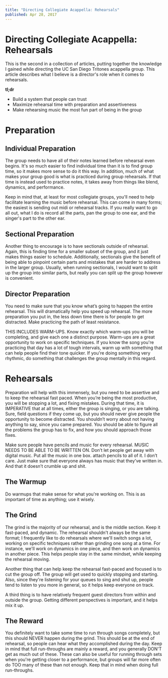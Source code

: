 ```yaml
---
title: "Directing Collegiate Acappella: Rehearsals"
published: Apr 28, 2017
---
```


# Directing Collegiate Acappella: Rehearsals

This is the second in a collection of articles, putting together the knowledge I gained while directing the UC San Diego Tritones acappella group. This article describes what I believe is a director's role when it comes to rehearsals.

**tl;dr**

- Build a system that people can trust
- Maximize rehearsal time with preparation and assertiveness
- Make rehearsing music the most fun part of being in the group

# Preparation

## Individual Preparation

The group needs to have all of their notes learned before rehearsal even begins. It's so much easier to find individual time than it is to find group time, so it makes more sense to do it this way. In addition, much of what makes your group good is what is practiced during group rehearsals. If that time is instead used to practice notes, it takes away from things like blend, dynamics, and performance.

Keep in mind that, at least for most collegiate groups, you'll need to help facilitate learning the music before rehearsal. This can come in many forms; the easiest is sending out midi or rehearsal tracks. If you really want to go all out, what I do is record all the parts, pan the group to one ear, and the singer's part to the other ear.

## Sectional Preparation

Another thing to encourage is to have sectionals outside of rehearsal. Again, this is finding time for a smaller subset of the group, and it just makes things easier to schedule. Additionally, sectionals give the benefit of being able to pinpoint certain parts and mistakes that are harder to address in the larger group. Usually, when running sectionals, I would want to split up the group into similar parts, but really you can split up the group however is convenient.

## Director Preparation

You need to make sure that you know what’s going to happen the entire rehearsal. This will dramatically help you speed up rehearsal. The more preparation you put in, the less down time there is for people to get distracted. Make practicing the path of least resistance.

THIS INCLUDES WARM-UPS. Know exactly which warm-ups you will be completing, and give each one a distinct purpose. Warm-ups are a great opportunity to work on specific techniques. If you know the song you're practicing that day has a lot of tough intervals, warm up with something that can help people find their tone quicker. If you're doing something very rhythmic, do something that challenges the group mentally in this regard.

# Rehearsals

Preparation will help with this immensely, but you need to be assertive and to keep the rehearsal fast paced. When you’re being the most productive, you will be stopping a lot, and fixing mistakes. During that time, it is IMPERATIVE that at all times, either the group is singing, or you are talking. Sure, field questions if they come up, but you should never give people the opportunity to become distracted. You shouldn’t worry about not having anything to say, since you came prepared. You should be able to figure all the problems the group has to fix, and how you should approach those fixes.

Make sure people have pencils and music for every rehearsal. MUSIC NEEDS TO BE ABLE TO BE WRITTEN ON. Don’t let people get away with digital music. Put all the music in one box. attach pencils to all of it. I don’t care. Just make sure that everyone always has music that they’ve written in. And that it doesn’t crumble up and shit.

## The Warmup

Do warmups that make sense for what you're working on. This is as important of time as anything; use it wisely.

## The Grind

The grind is the majority of our rehearsal, and is the middle section. Keep it fast-paced, and dynamic. The rehearsal shouldn't always be the same format; I frequently like to do rehearsals where we'll switch songs a lot, working on specific techniques rather than grinding one song at a time. For instance, we'll work on dynamics in one piece, and then work on dynamics in another piece. This helps people stay in the same mindset, while keeping the rehearsal moving.

Another thing that can help keep the rehearsal fast-paced and focused is to cut the group off. The group will get used to quickly stopping and starting. Also, since they're listening for your queues to sing and shut up, people tend to listen to you more in general, so it helps keep everyone on track.

A third thing is to have relatively frequent guest directors from within and outside the group. Getting different perspectives is important, and it helps mix it up.

## The Reward

You definitely want to take some time to run through songs completely, but this should NEVER happen during the grind. This should be at the end of rehearsal, so people can hear what they accomplished during the day. Keep in mind that full run-throughs are mainly a reward, and you generally DON'T get as much out of these. These can also be useful for running through sets when you're getting closer to a performance, but groups will far more often do TOO many of these than not enough. Keep that in mind when doing full run-throughs.
